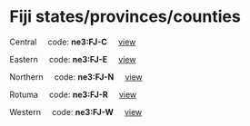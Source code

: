 # Fiji states/provinces/counties
Central&nbsp;&nbsp;&nbsp;&nbsp;&nbsp;code: **ne3:FJ-C**&nbsp;&nbsp;&nbsp;&nbsp;&nbsp;[view](../../export/geojson/medium/ne3/fj/c.geojson)&nbsp;&nbsp;&nbsp;&nbsp;&nbsp;


Eastern&nbsp;&nbsp;&nbsp;&nbsp;&nbsp;code: **ne3:FJ-E**&nbsp;&nbsp;&nbsp;&nbsp;&nbsp;[view](../../export/geojson/medium/ne3/fj/e.geojson)&nbsp;&nbsp;&nbsp;&nbsp;&nbsp;


Northern&nbsp;&nbsp;&nbsp;&nbsp;&nbsp;code: **ne3:FJ-N**&nbsp;&nbsp;&nbsp;&nbsp;&nbsp;[view](../../export/geojson/medium/ne3/fj/n.geojson)&nbsp;&nbsp;&nbsp;&nbsp;&nbsp;


Rotuma&nbsp;&nbsp;&nbsp;&nbsp;&nbsp;code: **ne3:FJ-R**&nbsp;&nbsp;&nbsp;&nbsp;&nbsp;[view](../../export/geojson/medium/ne3/fj/r.geojson)&nbsp;&nbsp;&nbsp;&nbsp;&nbsp;


Western&nbsp;&nbsp;&nbsp;&nbsp;&nbsp;code: **ne3:FJ-W**&nbsp;&nbsp;&nbsp;&nbsp;&nbsp;[view](../../export/geojson/medium/ne3/fj/w.geojson)&nbsp;&nbsp;&nbsp;&nbsp;&nbsp;


